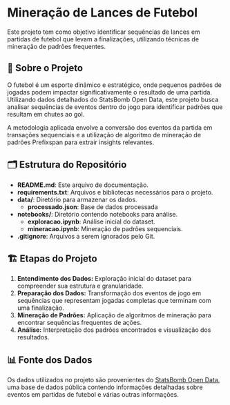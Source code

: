 # Mineração de Lances de Futebol

Este projeto tem como objetivo identificar sequências de lances em partidas de futebol que levam a finalizações, utilizando técnicas de mineração de padrões frequentes.

## 📌 Sobre o Projeto
O futebol é um esporte dinâmico e estratégico, onde pequenos padrões de jogadas podem impactar significativamente o resultado de uma partida. Utilizando dados detalhados do StatsBomb Open Data, este projeto busca analisar sequências de eventos dentro do jogo para identificar padrões que resultam em chutes ao gol.

A metodologia aplicada envolve a conversão dos eventos da partida em transações sequenciais e a utilização de algoritmo de mineração de padrões Prefixspan para extrair insights relevantes.

## 🗂 Estrutura do Repositório
- **README.md**: Este arquivo de documentação.
- **requirements.txt**: Arquivos e bibliotecas necessários para o projeto.
- **data/**: Diretório para armazenar os dados.
  - **processado.json**: Base de dados processada
- **notebooks/**: Diretório contendo notebooks para análise.
  - **exploracao.ipynb**: Análise inicial do dataset.
  - **mineracao.ipynb**: Mineração de padrões sequenciais.
- **.gitignore**: Arquivos a serem ignorados pelo Git.

## 🏗 Etapas do Projeto
1. **Entendimento dos Dados:** Exploração inicial do dataset para compreender sua estrutura e granularidade.
2. **Preparação dos Dados:** Transformação dos eventos de jogo em sequências que representam jogadas completas que terminam com uma finalização.
3. **Mineração de Padrões:** Aplicação de algoritmos de mineração para encontrar sequências frequentes de ações.
4. **Análise:** Interpretação dos padrões encontrados e visualização dos resultados.

## 📊 Fonte dos Dados
Os dados utilizados no projeto são provenientes do [StatsBomb Open Data](https://github.com/statsbomb/open-data), uma base de dados pública contendo informações detalhadas sobre eventos em partidas de futebol e várias outras informações.
